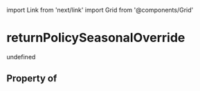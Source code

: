 import Link from 'next/link'
import Grid from '@components/Grid'

# returnPolicySeasonalOverride

undefined

## Property of



